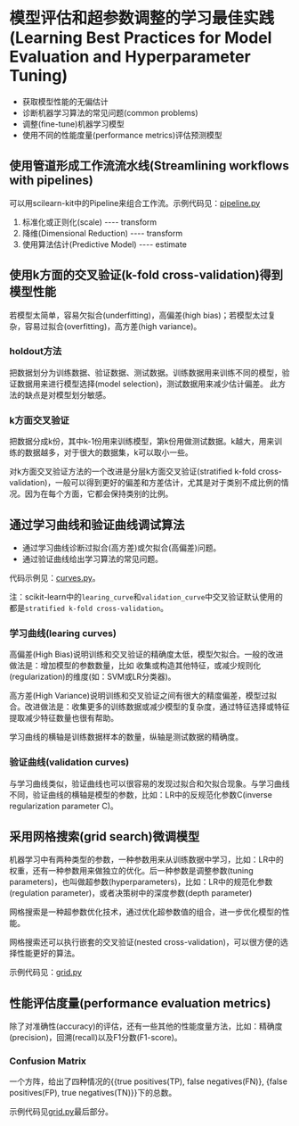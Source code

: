 # 模型评估和超参数调整的学习最佳实践(Learning Best Practices for Model Evaluation and Hyperparameter Tuning)

- 获取模型性能的无偏估计
- 诊断机器学习算法的常见问题(common problems)
- 调整(fine-tune)机器学习模型
- 使用不同的性能度量(performance metrics)评估预测模型

## 使用管道形成工作流流水线(Streamlining workflows with pipelines)

可以用scilearn-kit中的Pipeline来组合工作流。示例代码见：[pipeline.py](pipeline.py)

1. 标准化或正则化(scale)             ---- transform
1. 降维(Dimensional Reduction)     ---- transform
1. 使用算法估计(Predictive Model)    ---- estimate

## 使用k方面的交叉验证(k-fold cross-validation)得到模型性能

若模型太简单，容易欠拟合(underfitting)，高偏差(high bias)；若模型太过复杂，容易过拟合(overfitting)，高方差(high variance)。

### holdout方法

把数据划分为训练数据、验证数据、测试数据。训练数据用来训练不同的模型，验证数据用来进行模型选择(model selection)，测试数据用来减少估计偏差。
此方法的缺点是对模型划分敏感。

### k方面交叉验证

把数据分成k份，其中k-1份用来训练模型，第k份用做测试数据。k越大，用来训练的数据越多，对于很大的数据集，k可以取小一些。

对k方面交叉验证方法的一个改进是分层k方面交叉验证(stratified k-fold cross-validation)，一般可以得到更好的偏差和方差估计，尤其是对于类别不成比例的情况。因为在每个方面，它都会保持类别的比例。

## 通过学习曲线和验证曲线调试算法

- 通过学习曲线诊断过拟合(高方差)或欠拟合(高偏差)问题。
- 通过验证曲线给出学习算法的常见问题。

代码示例见：[curves.py](curves.py)。

注：scikit-learn中的`learing_curve`和`validation_curve`中交叉验证默认使用的都是`stratified k-fold cross-validation`。

### 学习曲线(learing curves)

高偏差(High Bias)说明训练和交叉验证的精确度太低，模型欠拟合。一般的改进做法是：增加模型的参数数量，比如 收集或构造其他特征，或减少规则化(regularization)的维度(如：SVM或LR分类器)。

高方差(High Variance)说明训练和交叉验证之间有很大的精度偏差，模型过拟合。改进做法是：收集更多的训练数据或减少模型的复杂度，通过特征选择或特征提取减少特征数量也很有帮助。

学习曲线的横轴是训练数据样本的数量，纵轴是测试数据的精确度。

### 验证曲线(validation curves)

与学习曲线类似，验证曲线也可以很容易的发现过拟合和欠拟合现象。与学习曲线不同，验证曲线的横轴是模型的参数，比如：LR中的反规范化参数C(inverse regularization parameter C)。

## 采用网格搜索(grid search)微调模型

机器学习中有两种类型的参数，一种参数用来从训练数据中学习，比如：LR中的权重，还有一种参数用来做独立的优化。后一种参数是调整参数(tuning parameters)，也叫做超参数(hyperparameters)，比如：LR中的规范化参数(regulation parameter)，或者决策树中的深度参数(depth parameter)

网格搜索是一种超参数优化技术，通过优化超参数值的组合，进一步优化模型的性能。

网格搜索还可以执行嵌套的交叉验证(nested cross-validation)，可以很方便的选择性能更好的算法。

示例代码见：[grid.py](grid.py)

## 性能评估度量(performance evaluation metrics)

除了对准确性(accuracy)的评估，还有一些其他的性能度量方法，比如：精确度(precision)，回溯(recall)以及F1分数(F1-score)。

### Confusion Matrix

一个方阵，给出了四种情况的{{true positives(TP), false negatives(FN)}, {false positives(FP), true negatives(TN)}}下的总数。

示例代码见[grid.py](grid.py)最后部分。